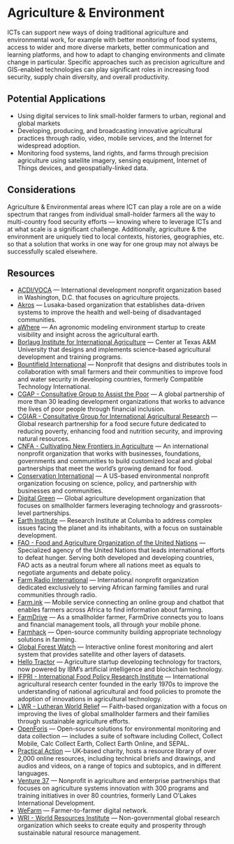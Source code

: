 # Agriculture & Environment

ICTs can support new ways of doing traditional agriculture and environmental work, for example with better monitoring of food systems, access to wider and more diverse markets, better communication and learning platforms, and how to adapt to changing environments and climate change in particular. Specific approaches such as precision agriculture and GIS-enabled technologies can play significant roles in increasing food security, supply chain diversity, and overall productivity.

## Potential Applications

- Using digital services to link small-holder farmers to urban, regional and global markets
- Developing, producing, and broadcasting innovative agricultural practices through radio, video, mobile services, and the Internet for widespread adoption.
- Monitoring food systems, land rights, and farms through precision agriculture using satellite imagery, sensing equipment, Internet of Things devices, and geospatially-linked data.

## Considerations

Agriculture & Environmental areas where ICT can play a role are on a wide spectrum that ranges from individual small-holder farmers all the way to multi-country food security efforts — knowing where to leverage ICTs and at what scale is a significant challenge. Additionally, agriculture & the environment are uniquely tied to local contexts, histories, geographies, etc. so that a solution that works in one way for one group may not always be successfully scaled elsewhere.

## Resources

- [ACDI/VOCA](https://www.acdivoca.org) — International development nonprofit organization based in Washington, D.C. that focuses on agriculture projects.
- [Akros](https://akros.com) — Lusaka-based organization that establishes data-driven systems to improve the health and well-being of disadvantaged communities.
- [aWhere](http://www.awhere.com) — An agronomic modeling environment startup to create visibility and insight across the agricultural earth.
- [Borlaug Institute for International Agriculture](https://borlaug.tamu.edu) — Center at Texas A&M University that designs and implements science-based agricultural development and training programs.
- [Bountifield International](https://bountifield.org) — Nonprofit that designs and distributes tools in collaboration with small farmers and their communities to improve food and water security in developing countries, formerly Compatible Technology International.
- [CGAP - Consultative Group to Assist the Poor](https://www.cgap.org) — A global partnership of more than 30 leading development organizations that works to advance the lives of poor people through financial inclusion.
- [CGIAR - Consultative Group for International Agricultural Research](https://cgiar.org) — Global research partnership for a food secure future dedicated to reducing poverty, enhancing food and nutrition security, and improving natural resources.
- [CNFA - Cultivating New Frontiers in Agriculture](https://www.cnfa.org) — An international nonprofit organization that works with businesses, foundations, governments and communities to build customized local and global partnerships that meet the world’s growing demand for food.
- [Conservation International](https://www.conservation.org) — A US-based environmental nonprofit organization focusing on science, policy, and partnership with businesses and communities.
- [Digital Green](https://digitalgreen.org) — Global agriculture development organization that focuses on smallholder farmers leveraging technology and grassroots-level partnerships.
- [Earth Institute](https://www.earth.columbia.edu) — Research Institute at Columba to address complex issues facing the planet and its inhabitants, with a focus on sustainable development.
- [FAO - Food and Agriculture Organization of the United Nations](http://www.fao.org) — Specialized agency of the United Nations that leads international efforts to defeat hunger. Serving both developed and developing countries, FAO acts as a neutral forum where all nations meet as equals to negotiate arguments and debate policy.
- [Farm Radio International](http://www.farmradio.org) — International nonprofit organization dedicated exclusively to serving African farming families and rural communities through radio.
- [Farm.ink](https://farm.ink) — Mobile service connecting an online group and chatbot that enables farmers across Africa to find information about farming.
- [FarmDrive](https://farmdrive.co.ke) — As a smallholder farmer, FarmDrive connects you to loans and financial management tools, all through your mobile phone.
- [Farmhack](http://farmhack.net) — Open-source community building appropriate technology solutions in farming.
- [Global Forest Watch](https://www.globalforestwatch.org) — Interactive online forest monitoring and alert system that provides satellite and other layers of datasets.
- [Hello Tractor](https://hellotractor.com) — Agriculture startup developing technology for tractors, now powered by IBM’s artificial intelligence and blockchain technology.
- [IFPRI - International Food Policy Research Institute](https://ifpri.org) — International agricultural research center founded in the early 1970s to improve the understanding of national agricultural and food policies to promote the adoption of innovations in agricultural technology.
- [LWR - Lutheran World Relief](https://lwr.org) — Faith-based organization with a focus on improving the lives of global smallholder farmers and their families through sustainable agriculture efforts.
- [OpenForis](http://openforis.org) — Open-source solutions for environmental monitoring and data collection — includes a suite of software including Collect, Collect Mobile, Calc Collect Earth, Collect Earth Online, and SEPAL.
- [Practical Action](https://practicalaction.org) — UK-based charity, hosts a resource library of over 2,000 online resources, including technical briefs and drawings, and audios and videos, on a range of topics and subtopics, and in different languages.
- [Venture 37](http://landolakes.org) — Nonprofit in agriculture and enterprise partnerships that focuses on agriculture systems innovation with 300 programs and training initiatives in over 80 countries, formerly Land O'Lakes International Development.
- [WeFarm](https://wefarm.co) — Farmer-to-farmer digital network.
- [WRI - World Resources Institute](https://wri.org) — Non-governmental global research organization which seeks to create equity and prosperity through sustainable natural resource management.